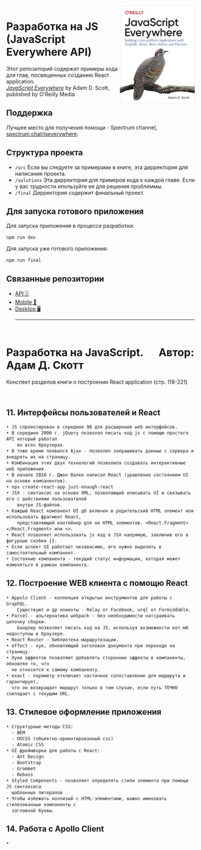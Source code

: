 <img src="cover.png" width="200" align="right" />

# Разработка на JS (JavaScript Everywhere API)

Этот репозиторий содержит примеры кода для глав, посвященных созданию React application.  
[_JavaScript Everywhere_](https://www.jseverywhere.io/) by Adam D. Scott, published by O'Reilly Media

## Поддержка

Лучшее место для получения помощи - Spectrum channel, [spectrum.chat/jseverywhere](https://spectrum.chat/jseverywhere).

## Структура проекта

- `/src` Если вы следуете за примерами в книге, эта дирректория для написания проекта.
- `/solutions` Эта дирректория для примеров кода к каждой главе. Если у вас трудности ипользуйте ее для решения проблеммы.
- `/final` Дирректория содержит финальный проект.

## Для запуска готового приложения

Для запуска приложения в процессе разработки:

```
npm run dev
```

Для запуска уже готового приложения:

```
npm run final
```

## Связанные репозитории

- [API 🗄️ ](https://github.com/javascripteverywhere/api)
- [Mobile 🤳](https://github.com/javascripteverywhere/mobile)
- [Desktop 🖥️](https://github.com/javascripteverywhere/desktop)
  <br>
  <hr>
  <br>

# Разработка на JavaScript. &emsp; Автор: Адам Д. Скотт

Конспект разделов книги о построении React application (стр. 118-221)

<br>

## 11. Интерфейсы пользователей и React

    • JS спроектирован в середине 90 для расширения web интерфейсов.
    • В середине 2000 г. jQuery позволял писать код js с помощю простого API который работал
    	во всех браузерах.
    • В тоже время появился Ajax - позволил запрашивать данные с сервера и внедрять их на страницу.
    • Комбинация этих двух технологий позволила создавать интерактивные web приложения.
    • В начале 2010 г. Джон Валке написал React (уравление состоянием UI на основе компанентов).
    • npx create-react-app just-enaugh-react
    • JSX - синтаксис на основе XML, позволяющий описывать UI и связывать его с действиями пользователей
    	внутри JS-файлов.
    • Каждый React компанент UI дб включен в родительский HTML элемент или использовать фрагмент React,
    	представляющий контейнер для не HTML элементов. <React.Fragment></React.Fragment> или <>.
    • React позволяет использовать js код в JSX напрямую, заключив его в фигурные скобки {}.
    • Если аспект UI работает независимо, его нужно выделить в самостоятельный компанент.
    • Состояние компанента - текущий статус информации, которая может изменяться в рамках компанента.

## 12. Построение WEB клиента с помощю React

    • Appolo Client - коллекция открытых инструментов для работы с GraphQL.
    	Существуют и др клиенты - Relay от Facebook, urql от Formiddable.
    • Parcel - альтернатива webpack - без необходимости натсраивать цепочку сборки.
    	Бандлер позволяет писать код на JS, используя возможности кот мб недоступны в браузере.
    • React Router - библиотека маршрутизации.
    • effect - хук, обновляющий заголовок документа при переходе на страницу.
    • Хуки эффектов позволяют добавлять сторонние эффекты в компаненты, обновляя то, что
      не относится к самому компаненту.
    • exact - параметр отключает частичное сопоставление для маршрута и гарантирует,
      что он возвращает маршрут только в том случае, если путь ТОЧНО совпадает с текущим URL.

## 13. Стилевое оформление приложения

    • Структурные методы CSS:
      - BEM
      - OOCSS (объектно-ориентированный css)
      - Atomic CSS
    • UI фреймворки для работы с React:
      - Ant Design
      - Bootstrap
      - Grommet
      - Rebass
    • Styled Components - позволяет определять стили элемента при помощи JS синтаксиса
      шаблонных литералов
    • Чтобы избежать коллизий с HTML-элементами, важно именовать стилезованные компаненты с
      заглавной буквы.

## 14. Работа с Apollo Client

    •
